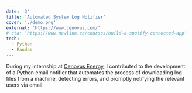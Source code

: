 ```yaml
---
date: '3'
title: 'Automated System Log Notifier'
cover: './demo.png'
external: 'https://www.cenovus.com/'
# cta: 'https://www.newline.co/courses/build-a-spotify-connected-app'
tech:
  - Python
  - Pandas
---
```


During my internship at [Cenovus Energy](https://www.cenovus.com/), I contributed to the development of a Python email notifier that automates the process of downloading log files from a machine, detecting errors, and promptly notifying the relevant users via email.
